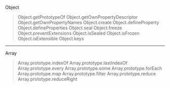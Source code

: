   Object
> Object.getPrototypeOf
> Object.getOwnPropertyDescriptor
> Object.getOwnPropertyNames
> Object.create
> Object.defineProperty
> Object.defineProperties
> Object.seal
> Object.freeze
> Object.preventExtensions
> Object.isSealed
> Object.isFrozen
> Object.isExtensible
> Object.keys

---

  Array
> Array.prototype.indexOf
> Array.prototype.lastIndexOf
> Array.prototype.every
> Array.prototype.some
> Array.prototype.forEach
> Array.prototype.map
> Array.prototype.filter
> Array.prototype.reduce
> Array.prototype.reduceRight

